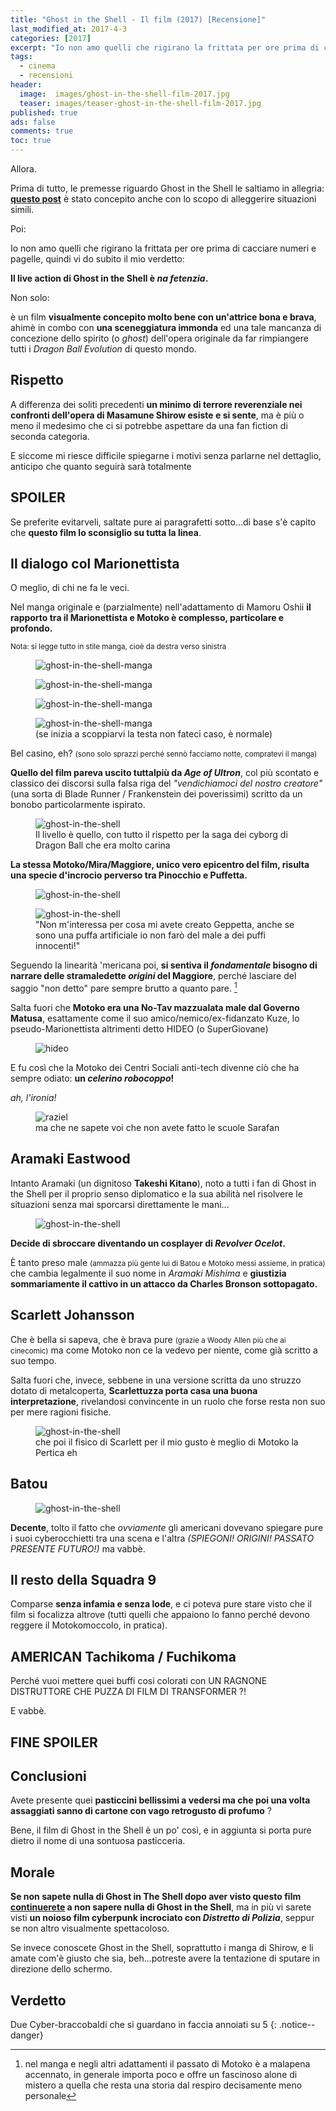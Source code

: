 ```yaml
---
title: "Ghost in the Shell - Il film (2017) [Recensione]"
last_modified_at: 2017-4-3
categories: [2017]
excerpt: "Io non amo quelli che rigirano la frittata per ore prima di cacciare numeri e pagelle, quindi vi do subito il mio verdetto: Il live action di Ghost in the Shell è na fetenzia..."
tags:
  - cinema
  - recensioni
header: 
  image:  images/ghost-in-the-shell-film-2017.jpg
  teaser: images/teaser-ghost-in-the-shell-film-2017.jpg
published: true
ads: false
comments: true
toc: true
---
```


Allora.

Prima di tutto, le premesse riguardo Ghost in the Shell le saltiamo in allegria: [**questo post**](/2016/ghost-in-the-shell/) è stato concepito anche con lo scopo di alleggerire situazioni simili.

Poi: 

Io non amo quelli che rigirano la frittata per ore prima di cacciare numeri e pagelle, quindi vi do subito il mio verdetto: 

<span itemprop="headline">**Il live action di Ghost in the Shell è _na fetenzia_.**</span> 

Non solo: 

è un film **visualmente concepito molto bene con un'attrice bona e brava**, ahimè in combo con **una sceneggiatura immonda** ed una tale mancanza di concezione dello spirito (o _ghost_) dell'opera originale da far rimpiangere tutti i _Dragon Ball Evolution_ di questo mondo.

## Rispetto

A differenza dei soliti precedenti **un minimo di terrore reverenziale nei confronti dell'opera di Masamune Shirow esiste e si sente**, ma è più o meno il medesimo che ci si potrebbe aspettare da una fan fiction di seconda categoria.

E siccome mi riesce difficile spiegarne i motivi senza parlarne nel dettaglio, anticipo che quanto seguirà sarà totalmente

## SPOILER

Se preferite evitarveli, saltate pure ai paragrafetti sotto...di base s'è capito che **questo film lo sconsiglio su tutta la linea**.

## Il dialogo col Marionettista 

O meglio, di chi ne fa le veci. 

Nel manga originale e (parzialmente) nell'adattamento di Mamoru Oshii **il rapporto tra il Marionettista e Motoko è complesso, particolare e profondo.**

<small>Nota: si legge tutto in stile manga, cioè da destra verso sinistra</small>

<figure>
	<img src="/gallery/ghost-in-the-shell/ghost-in-the-shell-1.jpg" alt='ghost-in-the-shell-manga'>
</figure>

<figure>
	<img src="/gallery/ghost-in-the-shell/ghost-in-the-shell-2.jpg" alt='ghost-in-the-shell-manga'>
</figure>

<figure>
	<img src="/gallery/ghost-in-the-shell/ghost-in-the-shell-3.jpg" alt='ghost-in-the-shell-manga'>
</figure>

<figure>
	<img src="/gallery/ghost-in-the-shell/ghost-in-the-shell-4.jpg" alt='ghost-in-the-shell-manga'>
<figcaption>(se inizia a scoppiarvi la testa non fateci caso, è normale)</figcaption>
</figure>

Bel casino, eh? <small>(sono solo sprazzi perché sennò facciamo notte, compratevi il manga)</small>

**Quello del film pareva uscito tuttalpiù da _Age of Ultron_**, col più scontato e classico dei discorsi sulla falsa riga del _"vendichiamoci del nostro creatore"_ (una sorta di Blade Runner / Frankenstein dei poverissimi) scritto da un bonobo particolarmente ispirato.

<figure>
	<img src="/gallery/ghost-in-the-shell/c17-c18.jpg" alt='ghost-in-the-shell'>
<figcaption>Il livello è quello, con tutto il rispetto per la saga dei cyborg di Dragon Ball che era molto carina</figcaption>
</figure>

**La stessa Motoko/Mira/Maggiore, unico vero epicentro del film, risulta una specie d'incrocio perverso tra Pinocchio e Puffetta.**

<figure>
	<img src="/gallery/ghost-in-the-shell/puffetta.jpg" alt='ghost-in-the-shell'>
</figure>

<figure>
	<img src="/gallery/ghost-in-the-shell/geppetta.jpg" alt='ghost-in-the-shell'>
<figcaption>"Non m'interessa per cosa mi avete creato Geppetta, anche se sono una puffa artificiale io non farò del male a dei puffi innocenti!"</figcaption>
</figure>

Seguendo la linearità 'mericana poi, **si sentiva il _fondamentale_ bisogno di narrare delle stramaledette _origini_ del Maggiore**, perché lasciare del saggio "non detto" pare sempre brutto a quanto pare. [^passato]

[^passato]: nel manga e negli altri adattamenti il passato di Motoko è a malapena accennato, in generale importa poco e offre un fascinoso alone di mistero a quella che resta una storia dal respiro decisamente meno personale

Salta fuori che **Motoko era una No-Tav mazzualata male dal Governo Matusa**, esattamente come il suo amico/nemico/ex-fidanzato Kuze, lo pseudo-Marionettista altrimenti detto HIDEO (o SuperGiovane)

<figure>
	<img src="https://static2.fjcdn.com/comments/I+was+scared+of+all+system+start+up+screensfor+some+reason+_49e55a9eb9d4364ae3568f72a694dc75.jpg" alt='hideo'>
</figure>

E fu così che la Motoko dei Centri Sociali anti-tech divenne ciò che ha sempre odiato: **un _celerino robocoppo_!** 

_ah, l'ironia!_

<figure>
	<img src="https://static.giantbomb.com/uploads/scale_small/0/3661/402647-raziel_poster.jpg" alt='raziel'>
	<figcaption>ma che ne sapete voi che non avete fatto le scuole Sarafan </figcaption>
</figure>

## Aramaki Eastwood 

Intanto Aramaki (un dignitoso **Takeshi Kitano**), noto a tutti i fan di Ghost in the Shell per il proprio senso diplomatico e la sua abilità nel risolvere le situazioni senza mai sporcarsi direttamente le mani...

<figure>
	<img src="/gallery/ghost-in-the-shell/aramaki.jpg" alt='ghost-in-the-shell'>
</figure>

**Decide di sbroccare diventando un cosplayer di _Revolver Ocelot_.**

È tanto preso male <small>(ammazza più gente lui di Batou e Motoko messi assieme, in pratica)</small> che cambia legalmente il suo nome in _Aramaki Mishima_ e **giustizia sommariamente il cattivo in un attacco da Charles Bronson sottopagato.**

## Scarlett Johansson

Che è bella si sapeva, che è brava pure <small>(grazie a Woody Allen più che ai cinecomic)</small> ma come Motoko non ce la vedevo per niente, come già scritto a suo tempo.

Salta fuori che, invece, sebbene in una versione scritta da uno struzzo dotato di metalcoperta, **Scarlettuzza porta casa una buona interpretazione**, rivelandosi convincente in un ruolo che forse resta non suo per mere ragioni fisiche.

<figure>
	<img src="/gallery/ghost-in-the-shell/scarlett-johansson.jpg" alt='ghost-in-the-shell'>
	<figcaption>che poi il fisico di Scarlett per il mio gusto è meglio di Motoko la Pertica eh</figcaption>
</figure>

## Batou 

<figure>
	<img src="/gallery/ghost-in-the-shell/batou.jpg" alt='ghost-in-the-shell'>
</figure>

**Decente**, tolto il fatto che _ovviamente_ gli americani dovevano spiegare pure i suoi cyberocchietti tra una scena e l'altra _(SPIEGONI! ORIGINI! PASSATO PRESENTE FUTURO!)_ ma vabbè. 

## Il resto della Squadra 9 

Comparse **senza infamia e senza lode**, e ci poteva pure stare visto che il film si focalizza altrove (tutti quelli che appaiono lo fanno perché devono reggere il Motokomoccolo, in pratica). 

## AMERICAN Tachikoma / Fuchikoma 

Perché vuoi mettere quei buffi cosi colorati con UN RAGNONE DISTRUTTORE CHE PUZZA DI FILM DI TRANSFORMER ?!

E vabbè.

## FINE SPOILER

## Conclusioni 

Avete presente quei **pasticcini bellissimi a vedersi ma che poi una volta assaggiati sanno di cartone con vago retrogusto di profumo** ?

Bene, il film di Ghost in the Shell è un po' così, e in aggiunta si porta pure dietro il nome di una sontuosa pasticceria.

## Morale 

**Se non sapete nulla di Ghost in The Shell dopo aver visto questo film <u>continuerete</u> a non sapere nulla di Ghost in the Shell**, ma in più vi sarete visti **un noioso film cyberpunk incrociato con _Distretto di Polizia_**, seppur se non altro visualmente spettacoloso. 

Se invece conoscete Ghost in the Shell, soprattutto i manga di Shirow, e li amate com'è giusto che sia, beh...potreste avere la tentazione di sputare in direzione dello schermo.

## Verdetto

Due Cyber-braccobaldi che si guardano in faccia annoiati su 5
{: .notice--danger}

<div class="hreview" style="display: none;">
<span class="item"> <span style="font-size: xx-small;"><span style="font-family: &quot;trebuchet ms&quot; , sans-serif;"><span class="fn">Ghost in the Shell</span><br /> </span></span></span><span style="font-size: xx-small;"><span style="font-family: &quot;trebuchet ms&quot; , sans-serif;"> Recensito da: <span class="reviewer">Andrea Corinti</span> Data: <span class="dtreviewed">Apr 1 2017<br /> </span> Voto: <span class="rating">2</span></span></span></div>